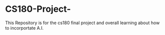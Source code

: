 # CS180-Project-
This Repository is for the cs180 final project and overall learning about how to incorportate A.I.
